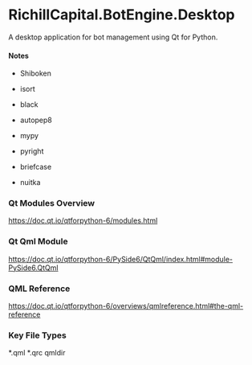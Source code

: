 # RichillCapital.BotEngine.Desktop

A desktop application for bot management using Qt for Python.




#### Notes
- Shiboken


- isort
- black
- autopep8

- mypy
- pyright

- briefcase
- nuitka

### Qt Modules Overview
https://doc.qt.io/qtforpython-6/modules.html

### Qt Qml Module
https://doc.qt.io/qtforpython-6/PySide6/QtQml/index.html#module-PySide6.QtQml

### QML Reference
https://doc.qt.io/qtforpython-6/overviews/qmlreference.html#the-qml-reference

### Key File Types
*.qml
*.qrc
qmldir